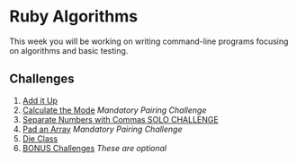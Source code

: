 # Ruby Algorithms

This week you will be working on writing command-line programs focusing on algorithms and basic testing.

## Challenges
1. [Add it Up](1-add-it-up)
2. [Calculate the Mode](3-calculate-mode) *Mandatory Pairing Challenge*
3. [Separate Numbers with Commas SOLO CHALLENGE](5-nums-commas-solo-challenge)
4. [Pad an Array](6-pad-array) *Mandatory Pairing Challenge*
5. [Die Class](7-die-class)
6. [BONUS Challenges](10-BONUS-challenges) *These are optional*
